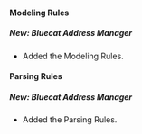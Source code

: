 #### Modeling Rules

##### New: Bluecat Address Manager

- Added the Modeling Rules.

#### Parsing Rules

##### New: Bluecat Address Manager

- Added the Parsing Rules.